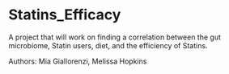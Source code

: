 # Statins_Efficacy
A project that will work on finding a correlation between the gut microbiome, Statin users, diet, and the efficiency of Statins.


Authors:
Mia Giallorenzi, Melissa Hopkins

